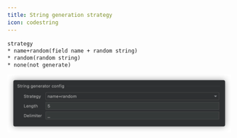 ```yaml
---
title: String generation strategy
icon: codestring
---
```


```
strategy
* name+random(field name + random string)
* random(random string)
* none(not generate)
```

![](../../../.vuepress/public/img/stringGenerate_en.png)